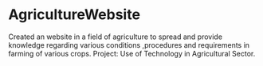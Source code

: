 # AgricultureWebsite
Created an website in a field of agriculture to spread and provide knowledge regarding various conditions ,procedures and requirements in farming of various crops. Project: Use of Technology in Agricultural Sector.
